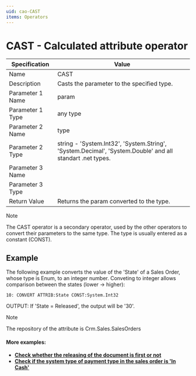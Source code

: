 ```yaml
---
uid: cao-CAST
items: Operators
---
```


# CAST - Calculated attribute operator

| Specification | Value |
| ---- | ----- |
| Name | CAST |
| Description | Casts the parameter to the specified type. |
| Parameter 1 Name | 	param |
| Parameter 1 Type | 	any type |
| Parameter 2 Name | 	type |
| Parameter 2 Type | string - 'System.Int32', 'System.String', 'System.Decimal', 'System.Double' and all standart .net types. |
| Parameter 3 Name |
| Parameter 3 Type |
| Return Value | Returns the param converted to the type. |

> [!NOTE]
> The CAST operator is a secondary operator, used by the other operators to convert their parameters to the same type. The type is usually entered as a constant (CONST).

## Example
The following example converts the value of the 'State' of a Sales Order, whose type is Enum, to an integer number. Conveting to integer allows comparison between the states (lower -> higher):
```
10: CONVERT ATTRIB:State CONST:System.Int32      
```
OUTPUT: If 'State = Released', the output will be '30'.

> [!NOTE] 
> 
> The repository of the attribute is Crm.Sales.SalesOrders

#### More examples:
- **[Check whether the releasing of the document is first or not](https://docs.erp.net/tech/advanced/calculated-attributes/examples/check-for-first-releasing.html)**
- **[Check if the system type of payment type in the sales order is 'In Cash'](https://docs.erp.net/tech/advanced/calculated-attributes/examples/check-if-system-type-is-in-cash.html)**

